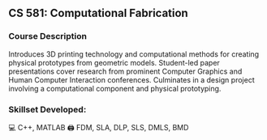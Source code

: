 ## CS 581: Computational Fabrication

### Course Description
Introduces 3D printing technology and computational methods for creating physical prototypes from geometric models. Student-led paper presentations cover research from prominent Computer Graphics and Human Computer Interaction conferences. Culminates in a design project involving a computational component and physical prototyping.

### Skillset Developed:
💻 C++, MATLAB
🖨️ FDM, SLA, DLP, SLS, DMLS, BMD
